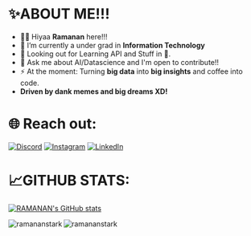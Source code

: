 # ✨ABOUT ME!!!

- 🙋‍♂️ Hiyaa **Ramanan** here!!!
- 🌱 I’m currently a under grad in **Information Technology**
- 🤔 Looking out for Learning API and Stuff in 🐍.
- 💬 Ask me about AI/Datascience and I'm open to contribute!!
- ⚡  At the moment: Turning **big data** into **big insights** and coffee into code.
- **Driven by dank memes and big dreams XD!**

# 🌐 Reach out:
[![Discord](https://img.shields.io/badge/Discord-%237289DA.svg?logo=discord&logoColor=white)](https://discord.gg/https://discord.gg/RamananStark#7333) [![Instagram](https://img.shields.io/badge/Instagram-%23E4405F.svg?logo=Instagram&logoColor=white)](https://www.instagram.com/ramanan_venkateshwaran/) [![LinkedIn](https://img.shields.io/badge/LinkedIn-%230077B5.svg?logo=linkedin&logoColor=white)](https://www.linkedin.com/in/ramanan-venkateswaran-190ab5202/)

# 📈GITHUB STATS:
[![RAMANAN's GitHub stats](https://github-readme-stats.vercel.app/api?username=ramananstark&show_icons=true&theme=synthwave)](https://github.com/ramananstark/github-readme-stats)

<p><img align="left" src="https://github-readme-stats.vercel.app/api/top-langs?username=ramananstark&show_icons=true&theme=synthwave&locale=en&layout=compact" alt="ramananstark" /></p>


<p><img align="center" src="https://github-readme-streak-stats.herokuapp.com/?user=ramananstark&theme=synthwave" alt="ramananstark" /></p>
